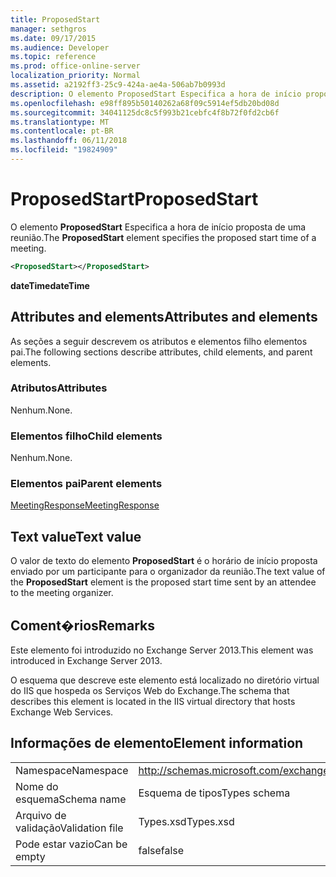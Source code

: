 ```yaml
---
title: ProposedStart
manager: sethgros
ms.date: 09/17/2015
ms.audience: Developer
ms.topic: reference
ms.prod: office-online-server
localization_priority: Normal
ms.assetid: a2192ff3-25c9-424a-ae4a-506ab7b0993d
description: O elemento ProposedStart Especifica a hora de início proposta de uma reunião.
ms.openlocfilehash: e98ff895b50140262a68f09c5914ef5db20bd08d
ms.sourcegitcommit: 34041125dc8c5f993b21cebfc4f8b72f0fd2cb6f
ms.translationtype: MT
ms.contentlocale: pt-BR
ms.lasthandoff: 06/11/2018
ms.locfileid: "19824909"
---
```

# <a name="proposedstart"></a><span data-ttu-id="da84e-103">ProposedStart</span><span class="sxs-lookup"><span data-stu-id="da84e-103">ProposedStart</span></span>

<span data-ttu-id="da84e-104">O elemento **ProposedStart** Especifica a hora de início proposta de uma reunião.</span><span class="sxs-lookup"><span data-stu-id="da84e-104">The **ProposedStart** element specifies the proposed start time of a meeting.</span></span> 
  
```XML
<ProposedStart></ProposedStart>
```

 <span data-ttu-id="da84e-105">**dateTime**</span><span class="sxs-lookup"><span data-stu-id="da84e-105">**dateTime**</span></span>
## <a name="attributes-and-elements"></a><span data-ttu-id="da84e-106">Attributes and elements</span><span class="sxs-lookup"><span data-stu-id="da84e-106">Attributes and elements</span></span>

<span data-ttu-id="da84e-107">As seções a seguir descrevem os atributos e elementos filho elementos pai.</span><span class="sxs-lookup"><span data-stu-id="da84e-107">The following sections describe attributes, child elements, and parent elements.</span></span>
  
### <a name="attributes"></a><span data-ttu-id="da84e-108">Atributos</span><span class="sxs-lookup"><span data-stu-id="da84e-108">Attributes</span></span>

<span data-ttu-id="da84e-109">Nenhum.</span><span class="sxs-lookup"><span data-stu-id="da84e-109">None.</span></span>
  
### <a name="child-elements"></a><span data-ttu-id="da84e-110">Elementos filho</span><span class="sxs-lookup"><span data-stu-id="da84e-110">Child elements</span></span>

<span data-ttu-id="da84e-111">Nenhum.</span><span class="sxs-lookup"><span data-stu-id="da84e-111">None.</span></span>
  
### <a name="parent-elements"></a><span data-ttu-id="da84e-112">Elementos pai</span><span class="sxs-lookup"><span data-stu-id="da84e-112">Parent elements</span></span>

[<span data-ttu-id="da84e-113">MeetingResponse</span><span class="sxs-lookup"><span data-stu-id="da84e-113">MeetingResponse</span></span>](meetingresponse.md)
  
## <a name="text-value"></a><span data-ttu-id="da84e-114">Text value</span><span class="sxs-lookup"><span data-stu-id="da84e-114">Text value</span></span>

<span data-ttu-id="da84e-115">O valor de texto do elemento **ProposedStart** é o horário de início proposta enviado por um participante para o organizador da reunião.</span><span class="sxs-lookup"><span data-stu-id="da84e-115">The text value of the **ProposedStart** element is the proposed start time sent by an attendee to the meeting organizer.</span></span> 
  
## <a name="remarks"></a><span data-ttu-id="da84e-116">Coment�rios</span><span class="sxs-lookup"><span data-stu-id="da84e-116">Remarks</span></span>

<span data-ttu-id="da84e-117">Este elemento foi introduzido no Exchange Server 2013.</span><span class="sxs-lookup"><span data-stu-id="da84e-117">This element was introduced in Exchange Server 2013.</span></span>
  
<span data-ttu-id="da84e-118">O esquema que descreve este elemento está localizado no diretório virtual do IIS que hospeda os Serviços Web do Exchange.</span><span class="sxs-lookup"><span data-stu-id="da84e-118">The schema that describes this element is located in the IIS virtual directory that hosts Exchange Web Services.</span></span>
  
## <a name="element-information"></a><span data-ttu-id="da84e-119">Informações de elemento</span><span class="sxs-lookup"><span data-stu-id="da84e-119">Element information</span></span>

|||
|:-----|:-----|
|<span data-ttu-id="da84e-120">Namespace</span><span class="sxs-lookup"><span data-stu-id="da84e-120">Namespace</span></span>  <br/> |http://schemas.microsoft.com/exchange/services/2006/types  <br/> |
|<span data-ttu-id="da84e-121">Nome do esquema</span><span class="sxs-lookup"><span data-stu-id="da84e-121">Schema name</span></span>  <br/> |<span data-ttu-id="da84e-122">Esquema de tipos</span><span class="sxs-lookup"><span data-stu-id="da84e-122">Types schema</span></span>  <br/> |
|<span data-ttu-id="da84e-123">Arquivo de validação</span><span class="sxs-lookup"><span data-stu-id="da84e-123">Validation file</span></span>  <br/> |<span data-ttu-id="da84e-124">Types.xsd</span><span class="sxs-lookup"><span data-stu-id="da84e-124">Types.xsd</span></span>  <br/> |
|<span data-ttu-id="da84e-125">Pode estar vazio</span><span class="sxs-lookup"><span data-stu-id="da84e-125">Can be empty</span></span>  <br/> |<span data-ttu-id="da84e-126">false</span><span class="sxs-lookup"><span data-stu-id="da84e-126">false</span></span>  <br/> |
   

